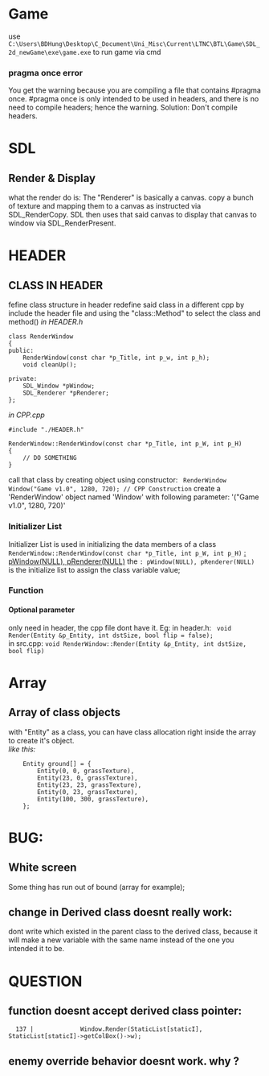 # Game

use
`C:\Users\BDHung\Desktop\C_Document\Uni_Misc\Current\LTNC\BTL\Game\SDL_2d_newGame\exe\game.exe`
to run game via cmd

### pragma once error

You get the warning because you are compiling a file that contains #pragma once. #pragma once is only intended to be used in headers, and there is no need to compile headers; hence the warning. Solution: Don't compile headers.

# SDL

## Render & Display

what the render do is:
The "Renderer" is basically a canvas.
copy a bunch of texture and mapping them to a canvas as instructed via SDL_RenderCopy.
SDL then uses that said canvas to display that canvas to window via SDL_RenderPresent.

# HEADER

## CLASS IN HEADER

fefine class structure in header
redefine said class in a different cpp by include the header file and using the "class::Method" to select the class and method()
_in HEADER.h_

```
class RenderWindow
{
public:
    RenderWindow(const char *p_Title, int p_w, int p_h);
    void cleanUp();

private:
    SDL_Window *pWindow;
    SDL_Renderer *pRenderer;
};
```

_in CPP.cpp_

```
#include "./HEADER.h"

RenderWindow::RenderWindow(const char *p_Title, int p_W, int p_H)
{
    // DO SOMETHING
}
```

call that class by creating object using constructor:
` RenderWindow Window("Game v1.0", 1280, 720); // CPP Construction`
create a 'RenderWindow' object named 'Window' with following parameter: '("Game v1.0", 1280, 720)'

### Initializer List

Initializer List is used in initializing the data members of a class <br>
`RenderWindow::RenderWindow(const char *p_Title, int p_W, int p_H)` <ins> : pWindow(NULL), pRenderer(NULL)</ins>
the `: pWindow(NULL), pRenderer(NULL)` is the initialize list to assign the class variable value;

### Function

#### Optional parameter

only need in header, the cpp file dont have it.
Eg:
in header.h: ` void Render(Entity &p_Entity, int dstSize, bool flip = false);`<br>
in src.cpp: `void RenderWindow::Render(Entity &p_Entity, int dstSize, bool flip)`

# Array

## Array of class objects

with "Entity" as a class, you can have class allocation right inside the array to create it's object.<br>
_like this:_

```
    Entity ground[] = {
        Entity(0, 0, grassTexture),
        Entity(23, 0, grassTexture),
        Entity(23, 23, grassTexture),
        Entity(0, 23, grassTexture),
        Entity(100, 300, grassTexture),
    };
```

# BUG:

## White screen

Some thing has run out of bound (array for example);

## change in Derived class doesnt really work:

dont write which existed in the parent class to the derived class, because it will make a new variable with the same name instead of the one you intended it to be.

# QUESTION

## function doesnt accept derived class pointer:

```./Src//main.cpp:137:26: error: no matching function for call to 'RenderWindow::Render(Char*&, int&)'
  137 |             Window.Render(StaticList[staticI], StaticList[staticI]->getColBox()->w);
```

## enemy override behavior doesnt work. why ?
